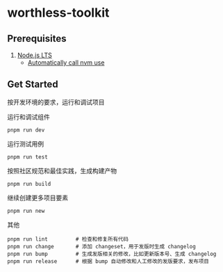 # worthless-toolkit

## Prerequisites

1. [Node.js LTS](https://github.com/nodejs/Release)
    * [Automatically call nvm use](https://github.com/nvm-sh/nvm#deeper-shell-integration)

## Get Started

按开发环境的要求，运行和调试项目

运行和调试组件

```
pnpm run dev
```

运行测试用例

```
pnpm run test
```

按照社区规范和最佳实践，生成构建产物

```
pnpm run build
```

继续创建更多项目要素

```
pnpm run new
```

其他

```
pnpm run lint         # 检查和修复所有代码
pnpm run change       # 添加 changeset，用于发版时生成 changelog
pnpm run bump         # 生成发版相关的修改，比如更新版本号、生成 changelog
pnpm run release      # 根据 bump 自动修改和人工修改的发版要求，发布项目

```
